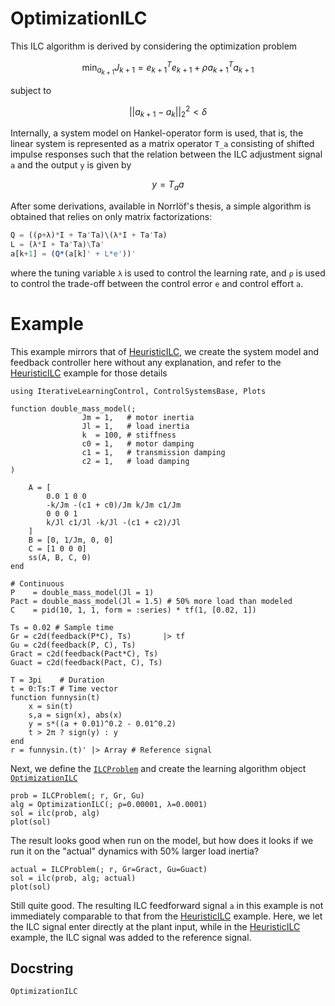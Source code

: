 # OptimizationILC

This ILC algorithm is derived by considering the optimization problem
```math
\operatorname{min}_{a_{k+1}} J_{k+1} = e_{k+1}^T e_{k+1} + ρ a_{k+1}^T a_{k+1}
```
subject to
```math
||a_{k+1}-a_{k}||_2^2 < \delta
```

Internally, a system model on Hankel-operator form is used, that is, the linear system is represented as a matrix operator ``T_a`` consisting of shifted impulse responses such that the relation between the ILC adjustment signal ``a`` and the output ``y`` is given by
```math
y = T_a a
```


After some derivations, available in Norrlöf's thesis, a simple algorithm is obtained that relies on only matrix factorizations:
```julia
Q = ((ρ+λ)*I + Ta'Ta)\(λ*I + Ta'Ta)
L = (λ*I + Ta'Ta)\Ta'
a[k+1] = (Q*(a[k]' + L*e'))'
```
where the tuning variable ``λ`` is used to control the learning rate, and ``ρ`` is used to control the trade-off between the control error ``e`` and control effort ``a``.


# Example

This example mirrors that of [HeuristicILC](@ref), we create the system model and feedback controller here without any explanation, and refer to the [HeuristicILC](@ref) example for those details
```@example OPTIMIZATION_ILC
using IterativeLearningControl, ControlSystemsBase, Plots

function double_mass_model(; 
                Jm = 1,   # motor inertia
                Jl = 1,   # load inertia
                k  = 100, # stiffness
                c0 = 1,   # motor damping
                c1 = 1,   # transmission damping
                c2 = 1,   # load damping
)

    A = [
        0.0 1 0 0
        -k/Jm -(c1 + c0)/Jm k/Jm c1/Jm
        0 0 0 1
        k/Jl c1/Jl -k/Jl -(c1 + c2)/Jl
    ]
    B = [0, 1/Jm, 0, 0]
    C = [1 0 0 0]
    ss(A, B, C, 0)
end

# Continuous
P    = double_mass_model(Jl = 1)
Pact = double_mass_model(Jl = 1.5) # 50% more load than modeled
C    = pid(10, 1, 1, form = :series) * tf(1, [0.02, 1])

Ts = 0.02 # Sample time
Gr = c2d(feedback(P*C), Ts)       |> tf
Gu = c2d(feedback(P, C), Ts)
Gract = c2d(feedback(Pact*C), Ts)
Guact = c2d(feedback(Pact, C), Ts)

T = 3pi    # Duration
t = 0:Ts:T # Time vector
function funnysin(t)
    x = sin(t)
    s,a = sign(x), abs(x)
    y = s*((a + 0.01)^0.2 - 0.01^0.2)
    t > 2π ? sign(y) : y
end
r = funnysin.(t)' |> Array # Reference signal
```

Next, we define the [`ILCProblem`](@ref) and create the learning algorithm object [`OptimizationILC`](@ref)
```@example OPTIMIZATION_ILC
prob = ILCProblem(; r, Gr, Gu)
alg = OptimizationILC(; ρ=0.00001, λ=0.0001)
sol = ilc(prob, alg)
plot(sol)
```
The result looks good when run on the model, but how does it looks if we run it on the "actual" dynamics with 50% larger load inertia?

```@example OPTIMIZATION_ILC
actual = ILCProblem(; r, Gr=Gract, Gu=Guact)
sol = ilc(prob, alg; actual)
plot(sol)
```
Still quite good. The resulting ILC feedforward signal ``a`` in this example is not immediately comparable to that from the [HeuristicILC](@ref) example. Here, we let the ILC signal enter directly at the plant input, while in the [HeuristicILC](@ref) example, the ILC signal was added to the reference signal.


## Docstring
    
```@docs
OptimizationILC
```